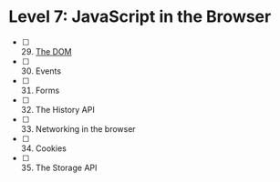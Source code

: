 # Level 7: JavaScript in the Browser

- [ ] 29. [The DOM](./29-dom.md)
- [ ] 30. Events
- [ ] 31. Forms
- [ ] 32. The History API
- [ ] 33. Networking in the browser
- [ ] 34. Cookies
- [ ] 35. The Storage API

